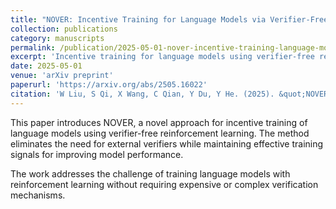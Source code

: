```yaml
---
title: "NOVER: Incentive Training for Language Models via Verifier-Free Reinforcement Learning"
collection: publications
category: manuscripts
permalink: /publication/2025-05-01-nover-incentive-training-language-models
excerpt: 'Incentive training for language models using verifier-free reinforcement learning approach.'
date: 2025-05-01
venue: 'arXiv preprint'
paperurl: 'https://arxiv.org/abs/2505.16022'
citation: 'W Liu, S Qi, X Wang, C Qian, Y Du, Y He. (2025). &quot;NOVER: Incentive Training for Language Models via Verifier-Free Reinforcement Learning.&quot; <i>arXiv preprint arXiv:2505.16022</i>.'
---
```


This paper introduces NOVER, a novel approach for incentive training of language models using verifier-free reinforcement learning. The method eliminates the need for external verifiers while maintaining effective training signals for improving model performance.

The work addresses the challenge of training language models with reinforcement learning without requiring expensive or complex verification mechanisms. 